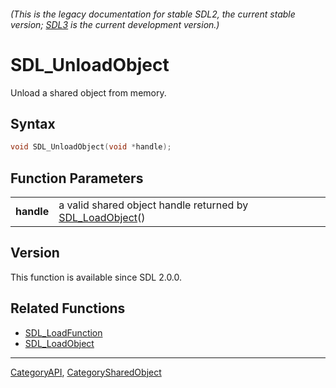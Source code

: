 ###### (This is the legacy documentation for stable SDL2, the current stable version; [SDL3](https://wiki.libsdl.org/SDL3/) is the current development version.)
# SDL_UnloadObject

Unload a shared object from memory.

## Syntax

```c
void SDL_UnloadObject(void *handle);

```

## Function Parameters

|                |                                                                             |
| -------------- | --------------------------------------------------------------------------- |
| **handle**     | a valid shared object handle returned by [SDL_LoadObject](SDL_LoadObject)() |

## Version

This function is available since SDL 2.0.0.

## Related Functions

* [SDL_LoadFunction](SDL_LoadFunction)
* [SDL_LoadObject](SDL_LoadObject)

----
[CategoryAPI](CategoryAPI), [CategorySharedObject](CategorySharedObject)

